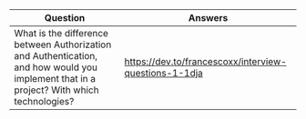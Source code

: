 | Question  | Answers |
| ------------- | ------------- |
| What is the difference between Authorization and Authentication, and how would you implement that in a project? With which technologies?  | https://dev.to/francescoxx/interview-questions-1-1dja  |
